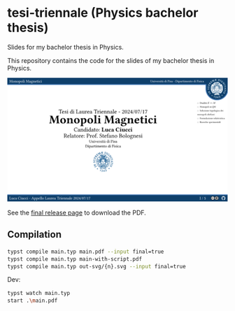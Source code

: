 # tesi-triennale (Physics bachelor thesis)
 Slides for my bachelor thesis in Physics.

This repository contains the code for the slides of my bachelor thesis in Physics.

[![Cover1](./out-svg/1.svg)](https://github.com/LucaCiucci/tesi-triennale/releases/tag/final)

See the [final release page](https://github.com/LucaCiucci/tesi-triennale/releases/tag/final) to download the PDF.

## Compilation

```sh
typst compile main.typ main.pdf --input final=true
typst compile main.typ main-with-script.pdf
typst compile main.typ out-svg/{n}.svg --input final=true
```

Dev:
```sh
typst watch main.typ
start .\main.pdf
```